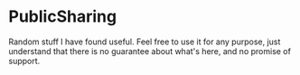 # PublicSharing

Random stuff I have found useful.
Feel free to use it for any purpose, just understand that there is no guarantee about what's here, and no promise of support.
